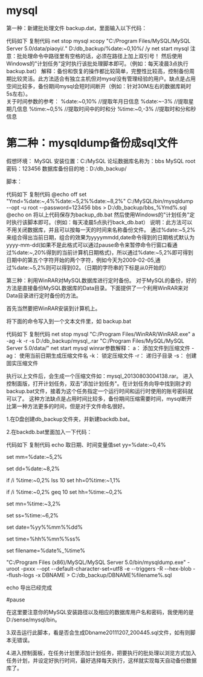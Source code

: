 # mysql
第一种：新建批处理文件 backup.dat，里面输入以下代码：

 代码如下	复制代码
net stop mysql
xcopy "C:/Program Files/MySQL/MySQL Server 5.0/data/piaoyi/*.*" D:/db_backup/%date:~0,10%/ /y
net start mysql
注意：批处理命令中路径里有空格的话，必须在路径上加上双引号！
然后使用Windows的"计划任务"定时执行该批处理脚本即可。（例如：每天凌晨3点执行backup.bat）
解释：备份和恢复的操作都比较简单，完整性比较高，控制备份周期比较灵活。此方法适合有独立主机但对mysql没有管理经验的用户。缺点是占用空间比较多，备份期间mysql会短时间断开（例如：针对30M左右的数据库耗时5s左右）。  
关于时间参数的参考：
%date:~0,10%      //提取年月日信息
%date:~-3%         //提取星期几信息
%time:~0,5%         //提取时间中的时和分
%time:~0,-3%       //提取时和分和秒信息

第二种：mysqldump备份成sql文件
==============
假想环境：
MySQL   安装位置：C:/MySQL
论坛数据库名称为：bbs
MySQL root   密码：123456
数据库备份目的地：D:/db_backup/

脚本：

 代码如下	复制代码
@echo off
set "Ymd=%date:~,4%%date:~5,2%%date:~8,2%"
C:/MySQL/bin/mysqldump --opt -u root --password=123456 bbs > D:/db_backup/bbs_%Ymd%.sql
@echo on
将以上代码保存为backup_db.bat
然后使用Windows的"计划任务"定时执行该脚本即可。（例如：每天凌晨5点执行back_db.bat）
说明：此方法可以不用关闭数据库，并且可以按每一天的时间来名称备份文件。
通过%date:~5,2%来组合得出当前日期，组合的效果为yyyymmdd,date命令得到的日期格式默认为yyyy-mm-dd(如果不是此格式可以通过pause命令来暂停命令行窗口看通过%date:~,20%得到的当前计算机日期格式)，所以通过%date:~5,2%即可得到日期中的第五个字符开始的两个字符，例如今天为2009-02-05,通过%date:~5,2%则可以得到02。（日期的字符串的下标是从0开始的）

第三种：利用WinRAR对MySQL数据库进行定时备份。 
    对于MySQL的备份，好的方法是直接备份MySQL数据库的Data目录。下面提供了一个利用WinRAR来对Data目录进行定时备份的方法。

首先当然要把WinRAR安装到计算机上。

将下面的命令写入到一个文本文件里，如 backup.bat

 代码如下	复制代码
net stop mysql
"C:/Program Files/WinRAR/WinRAR.exe" a -ag -k -r -s D:/db_backup/mysql_.rar "C:/Program Files/MySQL/MySQL Server 5.0/data/"
net start mysql
winrar参数解释：
a： 添加文件到压缩文件
-ag： 使用当前日期生成压缩文件名
-k： 锁定压缩文件
-r： 递归子目录
-s： 创建固实压缩文件

   执行以上文件后，会生成一个压缩文件如：mysql_20130803004138.rar。
   进入控制面版，打开计划任务，双击"添加计划任务"。在计划任务向导中找到刚才的backup.bat文件，接着为这个任务指定一个运行时间和运行时使用的账号密码就可以了。
   这种方法缺点是占用时间比较多，备份期间压缩需要时间，mysql断开比第一种方法更多的时间，但是对于文件命名很好。

1.在D盘创建db_backup文件夹，并新建backdb.bat。

2.在backdb.bat里面加入一下代码：

 代码如下	复制代码
echo 取日期、时间变量值set yy=%date:~0,4%

set mm=%date:~5,2%

set dd=%date:~8,2%

if /i %time:~0,2% lss 10 set hh=0%time:~1,1%

if /i %time:~0,2% geq 10 set hh=%time:~0,2%

set mn=%time:~3,2%

set ss=%time:~6,2%

set date=%yy%%mm%%dd%

set time=%hh%%mn%%ss%

set filename=%date%_%time%


"C:/Program Files (x86)/MySQL/MySQL Server 5.0/bin/mysqldump.exe" -uroot -pxxx --opt --default-character-set=utf8 -e --triggers -R --hex-blob --flush-logs -x DBNAME > C:/db_backup/DBNAME%filename%.sql


echo 导出已经完成

#pause

在这里要注意你的MySQL安装路径以及相应的数据库用户名和密码，我使用的是D:/sense/mysql/bin。


3.双击运行此脚本，看是否会生成Dbname20111207_200445.sql文件，如有则脚本无错误。

4.进入控制面板，在任务计划里添加计划任务，把要执行的批处理以浏览方式加入任务计划，并设定好执行时间，最好选择每天执行，这样就实现每天自动备份数据库了。
